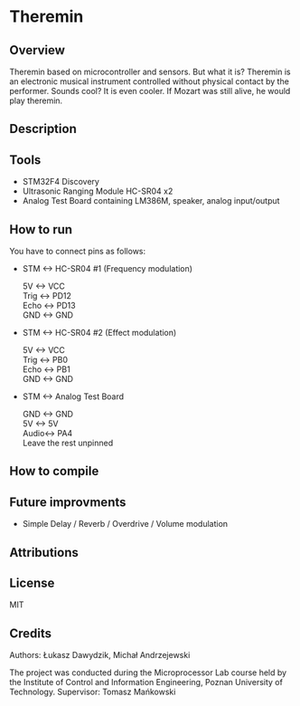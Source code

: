 # Theremin

## Overview
Theremin based on microcontroller and sensors. But what it is? Theremin is an electronic musical instrument controlled without physical contact by the performer. Sounds cool? It is even cooler. If Mozart was still alive, he would play theremin.

## Description

## Tools
- STM32F4 Discovery
- Ultrasonic Ranging Module HC-SR04 x2
- Analog Test Board containing LM386M, speaker, analog input/output

## How to run
You have to connect pins as follows:
- STM  <-> HC-SR04 #1 (Frequency modulation)
  
  5V   <-> VCC  
  Trig <-> PD12  
  Echo <-> PD13  
  GND  <-> GND  
  
- STM  <-> HC-SR04 #2 (Effect modulation)
  
  5V   <-> VCC  
  Trig <-> PB0  
  Echo <-> PB1  
  GND  <-> GND  
  
- STM  <->  Analog Test Board  

  GND  <-> GND  
  5V   <-> 5V  
  Audio<-> PA4  
  Leave the rest unpinned
## How to compile

## Future improvments
- Simple Delay / Reverb / Overdrive / Volume modulation
## Attributions

## License
MIT
## Credits

Authors: Łukasz Dawydzik,  Michał Andrzejewski

The project was conducted during the Microprocessor Lab course held by the Institute of Control and Information Engineering, Poznan University of Technology. Supervisor: Tomasz Mańkowski
